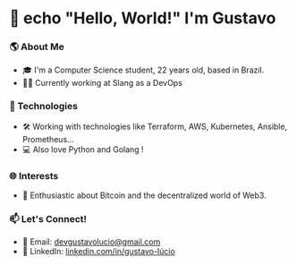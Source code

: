 # 👋 echo "Hello, World!" I'm Gustavo

### 🌎 About Me
- 🎓 I'm a Computer Science student, 22 years old, based in Brazil.
- 👨‍💻 Currently working at Slang as a DevOps

### 💼 Technologies
- 🛠️ Working with technologies like Terraform, AWS, Kubernetes, Ansible, Prometheus...
- 💻 Also love Python and Golang ! 

### 🌐 Interests
- 🌟 Enthusiastic about Bitcoin and the decentralized world of Web3.

### 📫 Let's Connect!
- 📧 Email: devgustavolucio@gmail.com
- 💼 LinkedIn: [linkedin.com/in/gustavo-lúcio](https://www.linkedin.com/in/gustavo-lúcio)
